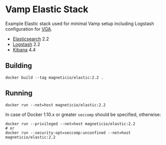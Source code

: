 # Vamp Elastic Stack

Example Elastic stack used for minimal Vamp setup including Logstash configuration for [VGA](https://github.com/magneticio/vamp-gateway-agent).

- [Elasticsearch](https://www.elastic.co/products/elasticsearch) 2.2
- [Logstash](https://www.elastic.co/products/logstash) 2.2
- [Kibana](https://www.elastic.co/products/kibana) 4.4

## Building

```
docker build --tag magneticio/elastic:2.2 .
```

## Running

```
docker run --net=host magneticio/elastic:2.2
```

In case of Docker 1.10.x or greater `seccomp` should be specified, otherwise:

```
docker run --privileged --net=host magneticio/elastic:2.2
# or
docker run --security-opt=seccomp:unconfined --net=host magneticio/elastic:2.2
```
